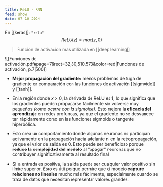```yaml
---
title: ReLU - RNN
feed: show
date: 07-10-2024
---
```


En [[keras]]: `"relu"`
$$R e L U(z)= max(z,0)$$
> Funcion de activacion mas utilizada en [[deep learning]]

![[Funciones de activación.pdf#page=7&rect=32,80,510,573&color=red|Funciones de activación, p.7|500]]


- **Mejor propagación del gradiente:** menos problemas de fuga de gradiente en comparación con las funciones de activación [[sigmoide]] y [[tanh]]. 

- En la región donde $x>0$, la derivada de ReLU es **1**, lo que significa que los gradientes pueden propagarse fácilmente sin volverse muy pequeños *(como ocurre con la sigmoide)*. Esto mejora la **eficacia del aprendizaje** en redes profundas, ya que el gradiente no se desvanece tan rápidamente como en las funciones sigmoide o tangente hiperbólica.

- Esto crea un comportamiento donde algunas neuronas no participan activamente en la propagación hacia adelante ni en la retropropagación, ya que el valor de salida es 0. Esto puede ser beneficioso porque **reduce la complejidad del modelo** al "apagar" neuronas que no contribuyen significativamente al resultado final.


- Si la entrada es positiva, la salida puede ser cualquier valor positivo sin límite superior. Esto es útil porque permite que el modelo **capture relaciones no lineales** mucho más fácilmente, especialmente cuando se trata de datos que necesitan representar valores grandes.
